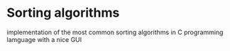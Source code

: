 # Sorting algorithms
implementation of the most common sorting algorithms in C programming lamguage with a nice GUI
